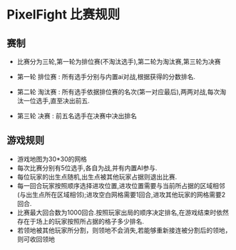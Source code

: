 # PixelFight 比赛规则

## 赛制

* 比赛分为三轮,第一轮为排位赛(不淘汰选手),第二轮为淘汰赛,第三轮为决赛


* 第一轮 排位赛 : 所有选手分别与内置ai对战,根据获得的分数排名.
* 第二轮 淘汰赛 : 所有选手依据排位赛的名次(第一对应最后),两两对战,每次淘汰一位选手,直至决出前五.
* 第三轮 决赛 : 前五名选手在决赛中决出排名
## 游戏规则 

* 游戏地图为30*30的网格
* 每次比赛分别有5位选手,各自为战,并有内置AI参与.
* 每位玩家的出生点随机,出生点被其他玩家占据则退出比赛.
* 每一回合玩家按照顺序选择进攻位置,进攻位置需要与当前所占据的区域相邻(与出生点所在区域相邻);进攻空白网格需要1回合,进攻其他玩家的网格需要2回合.
* 比赛最大回合数为1000回合.按照玩家出局的顺序决定排名,在游戏结束时依然存在于场上的玩家按照所占据的格子多少排名.
* 若领地被其他玩家所分割，则领地不会消失,若能够重新接连被分割后的领地，则可收回领地